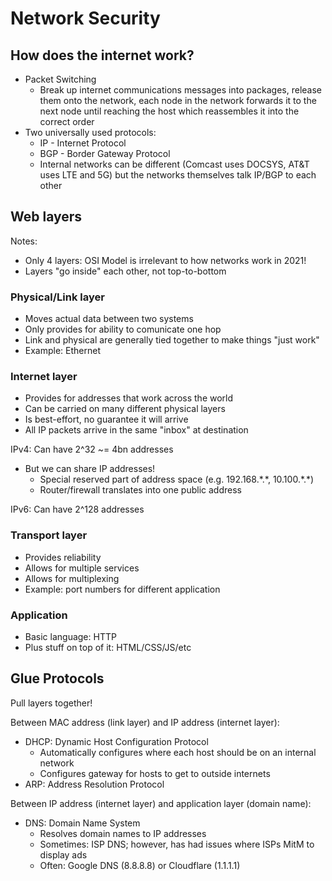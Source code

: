 # Network Security

## How does the internet work?

* Packet Switching
    - Break up internet communications messages into packages, release them onto the network, each node in the network forwards it to the next node until reaching the host which reassembles it into the correct order
* Two universally used protocols:
    - IP - Internet Protocol
    - BGP - Border Gateway Protocol
    - Internal networks can be different (Comcast uses DOCSYS, AT&T uses LTE and 5G) but the networks themselves talk IP/BGP to each other

## Web layers

Notes:
* Only 4 layers: OSI Model is irrelevant to how networks work in 2021!
* Layers "go inside" each other, not top-to-bottom

### Physical/Link layer
* Moves actual data between two systems
* Only provides for ability to comunicate one hop
* Link and physical are generally tied together to make things "just work"
* Example: Ethernet

### Internet layer
* Provides for addresses that work across the world
* Can be carried on many different physical layers
* Is best-effort, no guarantee it will arrive
* All IP packets arrive in the same "inbox" at destination

IPv4: Can have 2^32 ~= 4bn addresses
* But we can share IP addresses!
    - Special reserved part of address space (e.g. 192.168.\*.\*, 10.100.\*.\*)
    - Router/firewall translates into one public address

IPv6: Can have 2^128 addresses

### Transport layer
* Provides reliability
* Allows for multiple services
* Allows for multiplexing
* Example: port numbers for different application

### Application
* Basic language: HTTP
* Plus stuff on top of it: HTML/CSS/JS/etc

## Glue Protocols
Pull layers together!

Between MAC address (link layer) and IP address (internet layer):
* DHCP: Dynamic Host Configuration Protocol
    - Automatically configures where each host should be on an internal network
    - Configures gateway for hosts to get to outside internets
* ARP: Address Resolution Protocol

Between IP address (internet layer) and application layer (domain name):
* DNS: Domain Name System
    - Resolves domain names to IP addresses
    - Sometimes: ISP DNS; however, has had issues where ISPs MitM to display ads
    - Often: Google DNS (8.8.8.8) or Cloudflare (1.1.1.1)